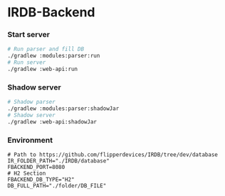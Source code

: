 # IRDB-Backend

### Start server

```bash
# Run parser and fill DB
./gradlew :modules:parser:run
# Run server
./gradlew :web-api:run
```

### Shadow server

```bash
# Shadow parser
./gradlew :modules:parser:shadowJar
# Shadow server
./gradlew :web-api:shadowJar
```

### Environment

```properties
# Path to https://github.com/flipperdevices/IRDB/tree/dev/database
IR_FOLDER_PATH="./IRDB/database"
FBACKEND_PORT=8080
# H2 Section
FBACKEND_DB_TYPE="H2"
DB_FULL_PATH="./folder/DB_FILE"
```
